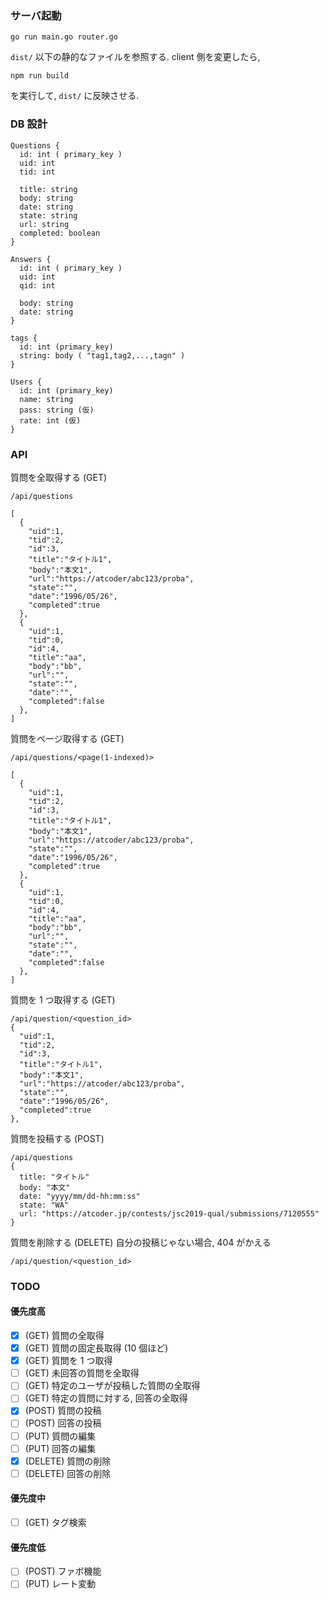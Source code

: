 ### サーバ起動
```
go run main.go router.go
```
`dist/` 以下の静的なファイルを参照する.
client 側を変更したら, 
```
npm run build
```
を実行して, `dist/` に反映させる.

### DB 設計
```
Questions {
  id: int ( primary_key )
  uid: int
  tid: int
  
  title: string
  body: string
  date: string
  state: string
  url: string
  completed: boolean
}

Answers {
  id: int ( primary_key )
  uid: int
  qid: int

  body: string
  date: string
}

tags {
  id: int (primary_key)
  string: body ( "tag1,tag2,...,tagn" )
}

Users {
  id: int (primary_key)
  name: string
  pass: string (仮)
  rate: int (仮)
}
```

### API

質問を全取得する (GET)
```
/api/questions

[
  {
    "uid":1,
    "tid":2,
    "id":3,
    "title":"タイトル1",
    "body":"本文1",
    "url":"https://atcoder/abc123/proba",
    "state":"",
    "date":"1996/05/26",
    "completed":true
  },
  {
    "uid":1,
    "tid":0,
    "id":4,
    "title":"aa",
    "body":"bb",
    "url":"",
    "state":"",
    "date":"",
    "completed":false
  },
]
```

質問をページ取得する (GET)
```
/api/questions/<page(1-indexed)>

[
  {
    "uid":1,
    "tid":2,
    "id":3,
    "title":"タイトル1",
    "body":"本文1",
    "url":"https://atcoder/abc123/proba",
    "state":"",
    "date":"1996/05/26",
    "completed":true
  },
  {
    "uid":1,
    "tid":0,
    "id":4,
    "title":"aa",
    "body":"bb",
    "url":"",
    "state":"",
    "date":"",
    "completed":false
  },
]
```

質問を 1 つ取得する (GET)
```
/api/question/<question_id>
{
  "uid":1,
  "tid":2,
  "id":3,
  "title":"タイトル1",
  "body":"本文1",
  "url":"https://atcoder/abc123/proba",
  "state":"",
  "date":"1996/05/26",
  "completed":true
},
```
質問を投稿する (POST)
```
/api/questions
{
  title: "タイトル"
  body: "本文"
  date: "yyyy/mm/dd-hh:mm:ss"
  state: "WA"
  url: "https://atcoder.jp/contests/jsc2019-qual/submissions/7120555"
}
```

質問を削除する (DELETE)
自分の投稿じゃない場合, 404 がかえる

```
/api/question/<question_id>
```

### TODO

#### 優先度高

- [x] (GET) 質問の全取得
- [x] (GET) 質問の固定長取得 (10 個ほど)
- [x] (GET) 質問を 1 つ取得
- [ ] (GET) 未回答の質問を全取得
- [ ] (GET) 特定のユーザが投稿した質問の全取得
- [ ] (GET) 特定の質問に対する, 回答の全取得
- [x] (POST) 質問の投稿
- [ ] (POST) 回答の投稿
- [ ] (PUT) 質問の編集
- [ ] (PUT) 回答の編集
- [X] (DELETE) 質問の削除
- [ ] (DELETE) 回答の削除

####  優先度中

- [ ] (GET) タグ検索

#### 優先度低
- [ ] (POST) ファボ機能
- [ ] (PUT) レート変動
